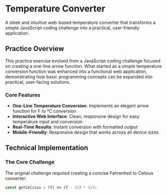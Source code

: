 # Temperature Converter

A sleek and intuitive web-based temperature converter that transforms a simple JavaScript coding challenge into a practical, user-friendly application.

## Practice Overview

This practice exercise evolved from a JavaScript coding challenge focused on creating a one-line arrow function. What started as a simple temperature conversion function was enhanced into a functional web application, demonstrating how basic programming concepts can be expanded into practical, user-facing solutions.

### Core Features

- **One-Line Temperature Conversion**: Implements an elegant arrow function for F to °C conversion
- **Interactive Web Interface**: Clean, responsive design for easy temperature input and conversion
- **Real-Time Results**: Instant conversion with formatted output
- **Mobile-Friendly**: Responsive design that works across all device sizes

## Technical Implementation

### The Core Challenge
The original challenge required creating a concise Fahrenheit to Celsius converter:
```javascript
const getCelcius = (f) => (f - 32) * 5/9;
